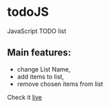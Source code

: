 # todoJS
JavaScript TODO list

## Main features:

- change List Name,
- add items to list,
- remove chosen items from list

Check it [live](https://tomaszzawada.github.io/todoJS/)